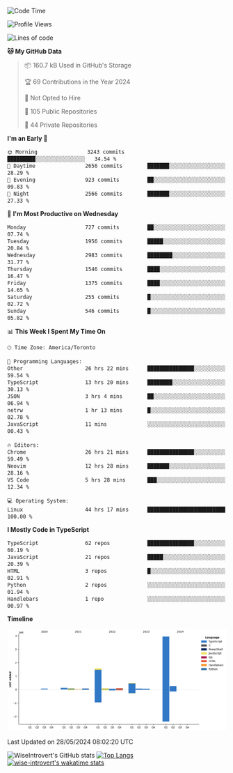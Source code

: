 <!--START_SECTION:waka-->
![Code Time](http://img.shields.io/badge/Code%20Time-1%2C630%20hrs%2032%20mins-blue)

![Profile Views](http://img.shields.io/badge/Profile%20Views-40-blue)

![Lines of code](https://img.shields.io/badge/From%20Hello%20World%20I%27ve%20Written-7.0%20million%20lines%20of%20code-blue)

**🐱 My GitHub Data** 

> 📦 160.7 kB Used in GitHub's Storage 
 > 
> 🏆 69 Contributions in the Year 2024
 > 
> 🚫 Not Opted to Hire
 > 
> 📜 105 Public Repositories 
 > 
> 🔑 44 Private Repositories 
 > 
**I'm an Early 🐤** 

```text
🌞 Morning                3243 commits        █████████░░░░░░░░░░░░░░░░   34.54 % 
🌆 Daytime                2656 commits        ███████░░░░░░░░░░░░░░░░░░   28.29 % 
🌃 Evening                923 commits         ██░░░░░░░░░░░░░░░░░░░░░░░   09.83 % 
🌙 Night                  2566 commits        ███████░░░░░░░░░░░░░░░░░░   27.33 % 
```
📅 **I'm Most Productive on Wednesday** 

```text
Monday                   727 commits         ██░░░░░░░░░░░░░░░░░░░░░░░   07.74 % 
Tuesday                  1956 commits        █████░░░░░░░░░░░░░░░░░░░░   20.84 % 
Wednesday                2983 commits        ████████░░░░░░░░░░░░░░░░░   31.77 % 
Thursday                 1546 commits        ████░░░░░░░░░░░░░░░░░░░░░   16.47 % 
Friday                   1375 commits        ████░░░░░░░░░░░░░░░░░░░░░   14.65 % 
Saturday                 255 commits         █░░░░░░░░░░░░░░░░░░░░░░░░   02.72 % 
Sunday                   546 commits         █░░░░░░░░░░░░░░░░░░░░░░░░   05.82 % 
```


📊 **This Week I Spent My Time On** 

```text
🕑︎ Time Zone: America/Toronto

💬 Programming Languages: 
Other                    26 hrs 22 mins      ███████████████░░░░░░░░░░   59.54 % 
TypeScript               13 hrs 20 mins      ████████░░░░░░░░░░░░░░░░░   30.13 % 
JSON                     3 hrs 4 mins        ██░░░░░░░░░░░░░░░░░░░░░░░   06.94 % 
netrw                    1 hr 13 mins        █░░░░░░░░░░░░░░░░░░░░░░░░   02.78 % 
JavaScript               11 mins             ░░░░░░░░░░░░░░░░░░░░░░░░░   00.43 % 

🔥 Editors: 
Chrome                   26 hrs 21 mins      ███████████████░░░░░░░░░░   59.49 % 
Neovim                   12 hrs 28 mins      ███████░░░░░░░░░░░░░░░░░░   28.16 % 
VS Code                  5 hrs 28 mins       ███░░░░░░░░░░░░░░░░░░░░░░   12.34 % 

💻 Operating System: 
Linux                    44 hrs 17 mins      █████████████████████████   100.00 % 
```

**I Mostly Code in TypeScript** 

```text
TypeScript               62 repos            ███████████████░░░░░░░░░░   60.19 % 
JavaScript               21 repos            █████░░░░░░░░░░░░░░░░░░░░   20.39 % 
HTML                     3 repos             █░░░░░░░░░░░░░░░░░░░░░░░░   02.91 % 
Python                   2 repos             ░░░░░░░░░░░░░░░░░░░░░░░░░   01.94 % 
Handlebars               1 repo              ░░░░░░░░░░░░░░░░░░░░░░░░░   00.97 % 
```



**Timeline**

![Lines of Code chart](https://raw.githubusercontent.com/wise-introvert/wise-introvert/master/assets/bar_graph.png)


 Last Updated on 28/05/2024 08:02:20 UTC
<!--END_SECTION:waka-->

![WiseIntrovert's GitHub stats](https://github-readme-stats.vercel.app/api?username=wise-introvert&count_private=true&show_icons=true)
[![Top Langs](https://github-readme-stats.vercel.app/api/top-langs/?username=wise-introvert&langs_count=10)](https://github.com/anuraghazra/github-readme-stats)
[![wise-introvert's wakatime stats](https://github-readme-stats.vercel.app/api/wakatime?username=wiseintrovert)](https://github.com/anuraghazra/github-readme-stats)
